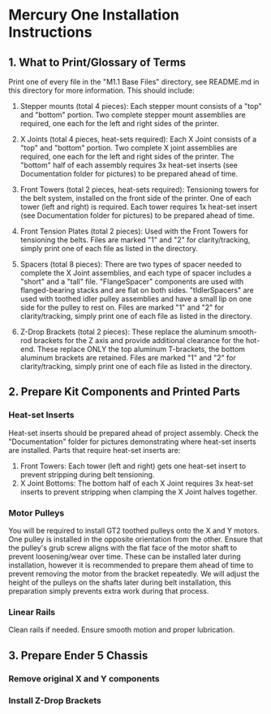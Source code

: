 # Mercury One Installation Instructions

## 1. What to Print/Glossary of Terms

Print one of every file in the "M1.1 Base Files" directory, see README.md in this directory for more information. This should include:

1. Stepper mounts (total 4 pieces): Each stepper mount consists of a "top" and "bottom" portion. Two complete stepper mount assemblies are required, one each for the left and right sides of the printer.

2. X Joints (total 4 pieces, heat-sets required): Each X Joint consists of a "top" and "bottom" portion. Two complete X joint assemblies are required, one each for the left and right sides of the printer. The "bottom" half of each assembly requires 3x heat-set inserts (see Documentation folder for pictures) to be prepared ahead of time.

3. Front Towers (total 2 pieces, heat-sets required): Tensioning towers for the belt system, installed on the front side of the printer. One of each tower (left and right) is required. Each tower requires 1x heat-set insert (see Documentation folder for pictures) to be prepared ahead of time.

4. Front Tension Plates (total 2 pieces): Used with the Front Towers for tensioning the belts. Files are marked "1" and "2" for clarity/tracking, simply print one of each file as listed in the directory.

5. Spacers (total 8 pieces): There are two types of spacer needed to complete the X Joint assemblies, and each type of spacer includes a "short" and a "tall" file. "FlangeSpacer" components are used with flanged-bearing stacks and are flat on both sides. "tIdlerSpacers" are used with toothed idler pulley assemblies and have a small lip on one side for the pulley to rest on. Files are marked "1" and "2" for clarity/tracking, simply print one of each file as listed in the directory.

6. Z-Drop Brackets (total 2 pieces): These replace the aluminum smooth-rod brackets for the Z axis and provide additional clearance for the hot-end. These replace ONLY the top aluminum T-brackets, the bottom aluminum brackets are retained. Files are marked "1" and "2" for clarity/tracking, simply print one of each file as listed in the directory.

## 2. Prepare Kit Components and Printed Parts

### Heat-set Inserts

Heat-set inserts should be prepared ahead of project assembly. Check the "Documentation" folder for pictures demonstrating where heat-set inserts are installed. Parts that require heat-set inserts are:

1. Front Towers: Each tower (left and right) gets one heat-set insert to prevent stripping during belt tensioning.
2. X Joint Bottoms: The bottom half of each X Joint requires 3x heat-set inserts to prevent stripping when clamping the X Joint halves together.

### Motor Pulleys

You will be required to install GT2 toothed pulleys onto the X and Y motors. One pulley is installed in the opposite orientation from the other. Ensure that the pulley's grub screw aligns with the flat face of the motor shaft to prevent loosening/wear over time. These can be installed later during installation, however it is recommended to prepare them ahead of time to prevent removing the motor from the bracket repeatedly. We will adjust the height of the pulleys on the shafts later during belt installation, this preparation simply prevents extra work during that process.

### Linear Rails

Clean rails if needed. Ensure smooth motion and proper lubrication.

## 3. Prepare Ender 5 Chassis

### Remove original X and Y components

### Install Z-Drop Brackets
